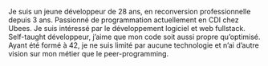 Je suis un jeune développeur de 28 ans, en reconversion professionnelle depuis 3 ans. Passionné de programmation actuellement en CDI chez Ubees. Je suis intéressé par le développement logiciel et web fullstack. Self-taught développeur, j’aime que mon code soit aussi propre qu’optimisé. Ayant été formé à 42, je ne suis limité par aucune technologie et n’ai d’autre vision sur mon métier que le peer-programming.

<!--
**JoanDeulofeu/JoanDeulofeu** is a ✨ _special_ ✨ repository because its `README.md` (this file) appears on your GitHub profile.

Here are some ideas to get you started:

- 🔭 I’m currently working on ...
- 🌱 I’m currently learning ...
- 👯 I’m looking to collaborate on ...
- 🤔 I’m looking for help with ...
- 💬 Ask me about ...
- 📫 How to reach me: ...
- 😄 Pronouns: ...
- ⚡ Fun fact: ...
-->

